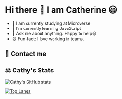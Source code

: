 # Hi there 👋 I am Catherine 😃

- 🔭 I am currently studying at Microverse
- 🌱 I’m currently learning JavaScript
- 💬 Ask me about anything. Happy to help:smiley:
- 😄 Fun-fact: I love working in teams.

## 🤝 Contact me

## ⚖️ Cathy's Stats

![Cathy's GitHub stats](https://github-readme-stats.vercel.app/api?username=kemigabocatherine&show_icons=true&theme=radical)

[![Top Langs](https://github-readme-stats.vercel.app/api/top-langs/?username=kemigabocatherine&hide=shell,ruby&layout=compact&theme=radical)](https://github.com/kemigabocatherine/github-readme-stats)
